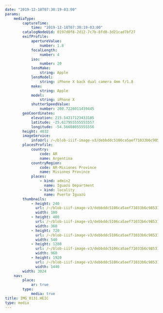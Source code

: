 ```yaml
---
date: "2019-12-18T07:30:19-03:00"
params:
    mediaType:
        captureTime:
            time: "2019-12-18T07:30:19-03:00"
        catalogNodeUid: 0197d0f8-2d12-7c7b-8fd0-3d21cad7bf27
        exifProfile:
            apertureValue:
                number: 1.8
            focalLength:
                number: 4
            iso:
                number: 20
            lensMake:
                string: Apple
            lensModel:
                string: iPhone X back dual camera 4mm f/1.8
            make:
                string: Apple
            model:
                string: iPhone X
            shutterSpeedValue:
                number: 200.7226011439445
        geoCoordinates:
            elevation: 215.54217123433185
            latitude: -25.617955555555557
            longitude: -54.56688055555556
        height: 4032
        imageService:
            infoUrl: /~/blob-iiif-image-v3/debbddc5106ca5aef71033b6c98531d3f9cdb4b2652a8c4cb116fb2581cdb627/info.json
        placesProfile:
            country:
                code: AR
                name: Argentina
            countryRegion:
                code: AR-Misiones Province
                name: Misiones Province
            places:
                - kind: admin2
                  name: Iguazú Department
                - kind: locality
                  name: Puerto Iguazú
        thumbnails:
            - height: 240
              url: /~/blob-iiif-image-v3/debbddc5106ca5aef71033b6c98531d3f9cdb4b2652a8c4cb116fb2581cdb627/full/180%2C240/0/default.jpg
              width: 180
            - height: 480
              url: /~/blob-iiif-image-v3/debbddc5106ca5aef71033b6c98531d3f9cdb4b2652a8c4cb116fb2581cdb627/full/360%2C480/0/default.jpg
              width: 360
            - height: 720
              url: /~/blob-iiif-image-v3/debbddc5106ca5aef71033b6c98531d3f9cdb4b2652a8c4cb116fb2581cdb627/full/540%2C720/0/default.jpg
              width: 540
            - height: 1280
              url: /~/blob-iiif-image-v3/debbddc5106ca5aef71033b6c98531d3f9cdb4b2652a8c4cb116fb2581cdb627/full/960%2C1280/0/default.jpg
              width: 960
            - height: 1920
              url: /~/blob-iiif-image-v3/debbddc5106ca5aef71033b6c98531d3f9cdb4b2652a8c4cb116fb2581cdb627/full/1440%2C1920/0/default.jpg
              width: 1440
        width: 3024
    nav:
        place:
            ar: true
        type:
            media: true
title: IMG_0131.HEIC
type: media
---
```

